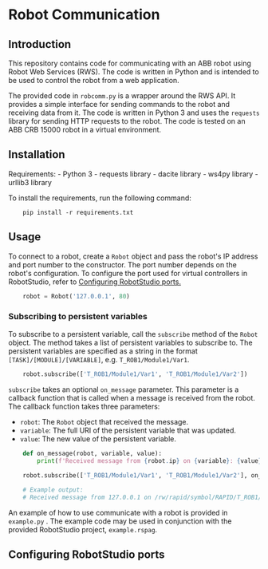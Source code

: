 # Robot Communication

## Introduction

This repository contains code for communicating with an ABB robot using Robot Web Services (RWS). The code is written in Python and is intended to be used to control the robot from a web application.

The provided code in `robcomm.py` is a wrapper around the RWS API. It provides a simple interface for sending commands to the robot and receiving data from it. The code is written in Python 3 and uses the `requests` library for sending HTTP requests to the robot. The code is tested on an ABB CRB 15000 robot in a virtual environment.

## Installation

Requirements:
    - Python 3
    - requests library
    - dacite library
    - ws4py library
    - urllib3 library

To install the requirements, run the following command:

        pip install -r requirements.txt

## Usage

To connect to a robot, create a `Robot` object and pass the robot's IP address and port number to the constructor. The port number depends on the robot's configuration. To configure the port used for virtual controllers in RobotStudio, refer to [Configuring RobotStudio ports.](#configuring-robotstudio-ports)

```python
    robot = Robot('127.0.0.1', 80)
```

### Subscribing to persistent variables

To subscribe to a persistent variable, call the `subscribe` method of the `Robot` object. The method takes a list of persistent variables to subscribe to. The persistent variables are specified as a string in the format `[TASK]/[MODULE]/[VARIABLE]`, e.g. `T_ROB1/Module1/Var1`.

```python
    robot.subscribe(['T_ROB1/Module1/Var1', 'T_ROB1/Module1/Var2'])
```

`subscribe` takes an optional `on_message` parameter. This parameter is a callback function that is called when a message is received from the robot. The callback function takes three parameters:

- `robot`: The `Robot` object that received the message.
- `variable`: The full URI of the persistent variable that was updated.
- `value`: The new value of the persistent variable.

```python
    def on_message(robot, variable, value):
        print(f'Received message from {robot.ip} on {variable}: {value}')
    
    robot.subscribe(['T_ROB1/Module1/Var1', 'T_ROB1/Module1/Var2'], on_message)

    # Example output:
    # Received message from 127.0.0.1 on /rw/rapid/symbol/RAPID/T_ROB1/Module1/Var1: 1
```

An example of how to use communicate with a robot is provided in `example.py` . The example code may be used in conjunction with the provided RobotStudio project, `example.rspag`.

## Configuring RobotStudio ports
